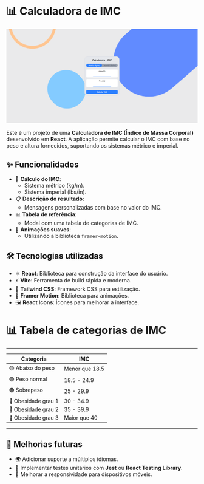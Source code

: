 # 📊 Calculadora de IMC

![Captura de Tela](./src/images/capturaDeTela.png)

Este é um projeto de uma **Calculadora de IMC (Índice de Massa Corporal)** desenvolvido em **React**. A aplicação permite calcular o IMC com base no peso e altura fornecidos, suportando os sistemas métrico e imperial.

## ✨ Funcionalidades

- 🧮 **Cálculo do IMC**:
  - Sistema métrico (kg/m).
  - Sistema imperial (lbs/in).
- 📋 **Descrição do resultado**:
  - Mensagens personalizadas com base no valor do IMC.
- 📊 **Tabela de referência**:
  - Modal com uma tabela de categorias de IMC.
- 🎨 **Animações suaves**:
  - Utilizando a biblioteca `framer-motion`.

## 🛠️ Tecnologias utilizadas

- ⚛️ **React**: Biblioteca para construção da interface do usuário.
- ⚡ **Vite**: Ferramenta de build rápida e moderna.
- 🎨 **Tailwind CSS**: Framework CSS para estilização.
- 🕺 **Framer Motion**: Biblioteca para animações.
- 🖼️ **React Icons**: Ícones para melhorar a interface.

# 📊 Tabela de categorias de IMC

---------------------------------------------
| Categoria              | IMC              |
|------------------------|------------------|
| 🟡 Abaixo do peso      | Menor que 18.5  |
| 🟢 Peso normal         | 18.5 - 24.9     |
| 🟠 Sobrepeso           | 25 - 29.9       |
| 🔴 Obesidade grau 1    | 30 - 34.9       |
| 🔴 Obesidade grau 2    | 35 - 39.9       |
| 🔴 Obesidade grau 3    | Maior que 40    |
--------------------------------------------

## 🌟 Melhorias futuras

- 🌍 Adicionar suporte a múltiplos idiomas.
- 🧪 Implementar testes unitários com **Jest** ou **React Testing Library**.
- 📱 Melhorar a responsividade para dispositivos móveis.
